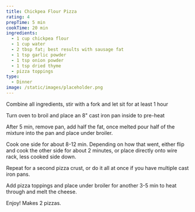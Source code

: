 ```yaml
---
title: Chickpea Flour Pizza
rating: 4
prepTime: 5 min
cookTime: 20 min
ingredients:
  - 1 cup chickpea flour
  - 1 cup water
  - 2 tbsp fat; best results with sausage fat
  - 1 tsp garlic powder
  - 1 tsp onion powder
  - 1 tsp dried thyme
  - pizza toppings
type:
  - Dinner
image: /static/images/placeholder.png
---
```

Combine all ingredients, stir with a fork and let sit for at least 1 hour

Turn oven to broil and place an 8" cast iron pan inside to pre-heat

After 5 min, remove pan, add half the fat, once melted pour half of the mixture into the pan and place under broiler. 

Cook one side for about 8-12 min. Depending on how that went, either flip and cook the other side for about 2 minutes, or place directly onto wire rack, less cooked side down.

Repeat for a second pizza crust, or do it all at once if you have multiple cast iron pans.

Add pizza toppings and place under broiler for another 3-5 min to heat through and melt the cheese.

Enjoy! Makes 2 pizzas.